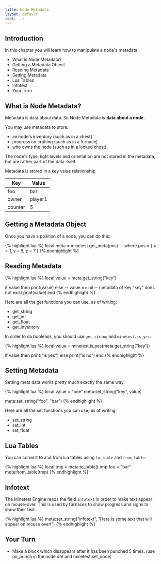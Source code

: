 ```yaml
---
title: Node Metadata
layout: default
root: ../
---
```


## Introduction

In this chapter you will learn how to manipulate a node's metadata.

* What is Node Metadata?
* Getting a Metadata Object
* Reading Metadata
* Setting Metadata
* Lua Tables
* Infotext
* Your Turn

## What is Node Metadata?

Metadata is data about data. So Node Metadata is **data about a node**.

You may use metadata to store:

* an node's inventory (such as in a chest).
* progress on crafting (such as in a furnace).
* who owns the node (such as in a locked chest).

The node's type, light levels
and orientation are not stored in the metadata, but are rather part
of the data itself.

Metadata is stored in a key value relationship.

| Key     | Value   |
|---------|---------|
| foo     | bar     |
| owner   | player1 |
| counter | 5       |

## Getting a Metadata Object

Once you have a position of a node, you can do this:

{% highlight lua %}
local meta = minetest.get_meta(pos)
-- where pos = { x = 1, y = 5, z = 7 }
{% endhighlight %}

## Reading Metadata

{% highlight lua %}
local value = meta:get_string("key")

if value then
	print(value)
else
	-- value == nil
	-- metadata of key "key" does not exist
	print(value)
end
{% endhighlight %}

Here are all the get functions you can use, as of writing:

* get_string
* get_int
* get_float
* get_inventory

In order to do booleans, you should use `get_string` and `minetest.is_yes`:


{% highlight lua %}
local value = minetest.is_yes(meta:get_string("key"))

if value then
	print("is yes")
else
	print("is no")
end
{% endhighlight %}

## Setting Metadata

Setting meta data works pretty much exactly the same way.

{% highlight lua %}
local value = "one"
meta:set_string("key", value)

meta:set_string("foo", "bar")
{% endhighlight %}

Here are all the set functions you can use, as of writing:

* set_string
* set_int
* set_float

## Lua Tables

You can convert to and from lua tables using `to_table` and `from_table`:

{% highlight lua %}
local tmp = meta:to_table()
tmp.foo = "bar"
meta:from_table(tmp)
{% endhighlight %}

## Infotext

The Minetest Engine reads the field `infotext` in order to make text
appear on mouse-over. This is used by furnaces to show progress and signs
to show their text.

{% highlight lua %}
meta:set_string("infotext", "Here is some text that will appear on mouse over!")
{% endhighlight %}

## Your Turn

* Make a block which disappears after it has been punched 5 times.
  (use on_punch in the node def and minetest.set_node)
